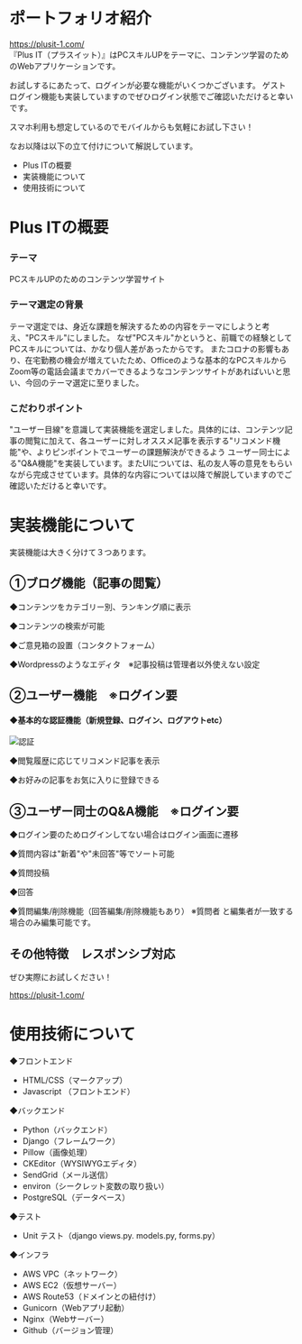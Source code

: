 # ポートフォリオ紹介
https://plusit-1.com/ <br>
『Plus IT（プラスイット）』はPCスキルUPをテーマに、コンテンツ学習のためのWebアプリケーションです。

お試しするにあたって、ログインが必要な機能がいくつかございます。
ゲストログイン機能も実装していますのでぜひログイン状態でご確認いただけると幸いです。

スマホ利用も想定しているのでモバイルからも気軽にお試し下さい！

なお以降は以下の立て付けについて解説しています。

* Plus ITの概要
* 実装機能について
* 使用技術について

# Plus ITの概要

### テーマ
PCスキルUPのためのコンテンツ学習サイト

### テーマ選定の背景
テーマ選定では、身近な課題を解決するための内容をテーマにしようと考え、"PCスキル"にしました。
なぜ"PCスキル"かというと、前職での経験としてPCスキルについては、かなり個人差があったからです。
またコロナの影響もあり、在宅勤務の機会が増えていたため、Officeのような基本的なPCスキルからZoom等の電話会議までカバーできるようなコンテンツサイトがあればいいと思い、今回のテーマ選定に至りました。

### こだわりポイント
"ユーザー目線"を意識して実装機能を選定しました。具体的には、コンテンツ記事の閲覧に加えて、各ユーザーに対しオススメ記事を表示する"リコメンド機能"や、よりピンポイントでユーザーの課題解決ができるよう
ユーザー同士による"Q&A機能"を実装しています。またUIについては、私の友人等の意見をもらいながら完成させています。具体的な内容については以降で解説していますのでご確認いただけると幸いです。

# 実装機能について

実装機能は大きく分けて３つあります。

## ①ブログ機能（記事の閲覧）

◆コンテンツをカテゴリー別、ランキング順に表示

◆コンテンツの検索が可能

◆ご意見箱の設置（コンタクトフォーム）

◆Wordpressのようなエディタ　※記事投稿は管理者以外使えない設定

## ②ユーザー機能　※ログイン要

#### ◆基本的な認証機能（新規登録、ログイン、ログアウトetc）
![認証](https://user-images.githubusercontent.com/73920107/109255102-aa8f0980-7836-11eb-8e6d-f8a445adfb7f.gif)

◆閲覧履歴に応じてリコメンド記事を表示

◆お好みの記事をお気に入りに登録できる

## ③ユーザー同士のQ&A機能　※ログイン要

◆ログイン要のためログインしてない場合はログイン画面に遷移

◆質問内容は"新着"や"未回答"等でソート可能

◆質問投稿

◆回答

◆質問編集/削除機能（回答編集/削除機能もあり）
※質問者 と編集者が一致する場合のみ編集可能です。

## その他特徴　レスポンシブ対応

ぜひ実際にお試しください！

https://plusit-1.com/

# 使用技術について

◆フロントエンド
* HTML/CSS（マークアップ）
* Javascript （フロントエンド）

◆バックエンド
* Python（バックエンド）
* Django（フレームワーク）
* Pillow（画像処理）
* CKEditor（WYSIWYGエディタ）
* SendGrid（メール送信）
* environ（シークレット変数の取り扱い）
* PostgreSQL（データベース）

◆テスト
* Unit テスト（django views.py. models.py, forms.py）

◆インフラ
* AWS VPC（ネットワーク）
* AWS EC2（仮想サーバー）
* AWS Route53（ドメインとの紐付け）
* Gunicorn（Webアプリ起動）
* Nginx（Webサーバー）
* Github（バージョン管理）









